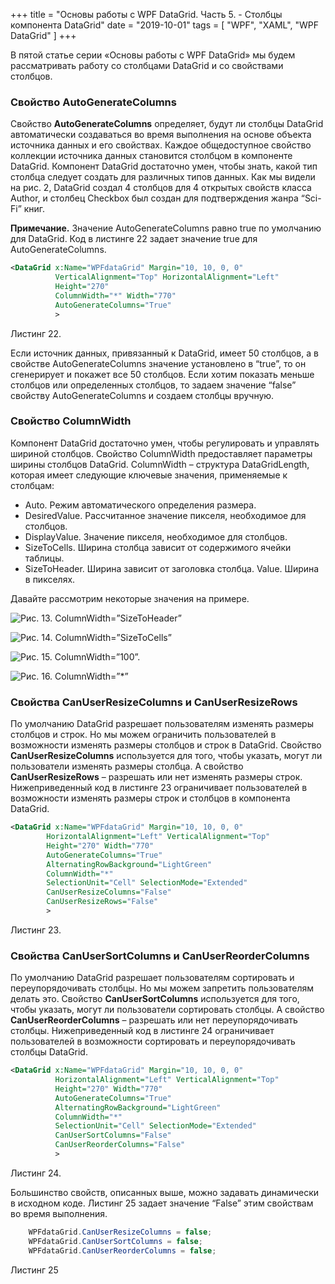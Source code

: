 +++
title = "Основы работы с WPF DataGrid. Часть 5. - Столбцы компонента DataGrid"
date = "2019-10-01"
tags = [
    "WPF",
    "XAML",
    "WPF DataGrid"
]
+++

В пятой статье серии «Основы работы с WPF DataGrid» мы будем рассматривать работу со столбцами DataGrid и со свойствами столбцов. 

<!--more-->

### Свойство AutoGenerateColumns
Свойство **AutoGenerateColumns** определяет, будут ли столбцы DataGrid автоматически создаваться во время выполнения на основе объекта источника данных и его свойствах. Каждое общедоступное свойство коллекции источника данных становится столбцом в компоненте DataGrid. Компонент DataGrid достаточно умен, чтобы знать, какой тип столбца следует создать для различных типов данных. Как мы видели на рис. 2, DataGrid создал 4 столбцов для 4 открытых свойств класса Author, и столбец Checkbox был создан для подтверждения жанра “Sci-Fi” книг.

**Примечание.** Значение AutoGenerateColumns равно true по умолчанию для DataGrid.
Код в листинге 22 задает значение true для AutoGenerateColumns.

```xml
<DataGrid x:Name="WPFdataGrid" Margin="10, 10, 0, 0"
          VerticalAlignment="Top" HorizontalAlignment="Left"
          Height="270"
          ColumnWidth="*" Width="770"
          AutoGenerateColumns="True"
          >
```
Листинг 22.

Если источник данных, привязанный к DataGrid, имеет 50 столбцов, а в свойстве AutoGenerateColumns значение установлено в “true”, то он сгенерирует и покажет все 50 столбцов. Если хотим показать меньше столбцов или определенных столбцов, то задаем значение “false” свойству AutoGenerateColumns и создаем столбцы вручную.

### Свойство ColumnWidth
Компонент DataGrid достаточно умен, чтобы регулировать и управлять шириной столбцов. Свойство ColumnWidth предоставляет параметры ширины столбцов DataGrid.  ColumnWidth – структура DataGridLength, которая имеет следующие ключевые значения, применяемые к столбцам:

+ Auto. Режим автоматического определения размера.
+ DesiredValue. Рассчитанное значение пикселя, необходимое для столбцов.
+ DisplayValue. Значение пикселя, необходимое для столбцов.
+ SizeToCells. Ширина столбца зависит от содержимого ячейки таблицы.
+ SizeToHeader. Ширина зависит от заголовка столбца.
Value. Ширина в пикселях.

Давайте рассмотрим некоторые значения на примере.

![Рис. 13. ColumnWidth=”SizeToHeader”](https://i.postimg.cc/GmW6nrZw/99.jpg)

![Рис. 14. ColumnWidth=”SizeToCells”](https://i.postimg.cc/jSwB1C34/100.jpg)

![Рис. 15. ColumnWidth=”100”.](https://i.postimg.cc/5NkZp8gt/101.jpg)

![Рис. 16. ColumnWidth=”*”](https://i.postimg.cc/QxM2pfpP/102.jpg)

### Свойства CanUserResizeColumns и CanUserResizeRows
По умолчанию DataGrid разрешает пользователям изменять размеры столбцов и строк. Но мы можем ограничить пользователей в возможности изменять размеры столбцов и строк в DataGrid.
Свойство **CanUserResizeColumns** используется для того, чтобы указать, могут ли пользователи изменять размеры столбца. А свойство **CanUserResizeRows** – разрешать или нет изменять размеры строк.
Нижеприведенный код в листинге 23 ограничивает пользователей в возможности изменять размеры строк и столбцов в компонента DataGrid.

```xml
<DataGrid x:Name="WPFdataGrid" Margin="10, 10, 0, 0" 
        HorizontalAlignment="Left" VerticalAlignment="Top"
        Height="270" Width="770"
        AutoGenerateColumns="True"
        AlternatingRowBackground="LightGreen"
        ColumnWidth="*"
        SelectionUnit="Cell" SelectionMode="Extended"
        CanUserResizeColumns="False"
        CanUserResizeRows="False"
        >
```
Листинг 23.

### Свойства CanUserSortColumns и CanUserReorderColumns
По умолчанию DataGrid разрешает пользователям сортировать и переупорядочивать столбцы. Но мы можем запретить пользователям делать это.
Свойство **CanUserSortColumns** используется для того, чтобы указать, могут ли пользователи сортировать столбцы. А свойство **CanUserReorderColumns** – разрешать или нет переупорядочивать столбцы.
Нижеприведенный код в листинге 24 ограничивает пользователей в возможности сортировать и переупорядочивать столбцы DataGrid.

```xml
<DataGrid x:Name="WPFdataGrid" Margin="10, 10, 0, 0" 
          HorizontalAlignment="Left" VerticalAlignment="Top"
          Height="270" Width="770"
          AutoGenerateColumns="True"
          AlternatingRowBackground="LightGreen"
          ColumnWidth="*"
          SelectionUnit="Cell" SelectionMode="Extended"
          CanUserSortColumns="False" 
          CanUserReorderColumns="False"
          >
```
Листинг 24.

Большинство свойств, описанных выше, можно задавать динамически в исходном коде. Листинг 25 задает значение “False” этим свойствам во время выполнения.

```cs
    WPFdataGrid.CanUserResizeColumns = false;
    WPFdataGrid.CanUserSortColumns = false;
    WPFdataGrid.CanUserReorderColumns = false;
```
Листинг 25